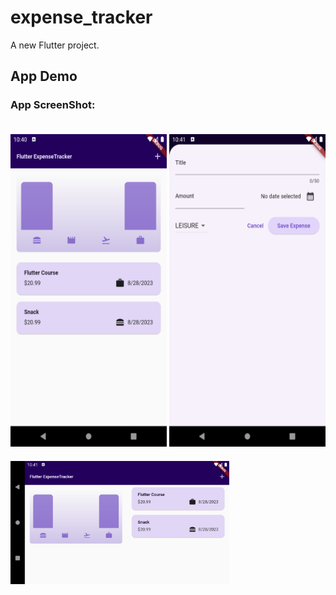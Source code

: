 # expense_tracker

A new Flutter project.

## App Demo

### App ScreenShot:

<div style= "display: block;">

<img src='./assets/images/image_1.png' width ="250" height="500" > 

<img src='./assets/images/image_2.png' width ="250" height="500" style ="margin-top: 20px"> 

<img src='./assets/images/image_3.png' width ="350" style ="margin-top: 20px" > 

</div>
